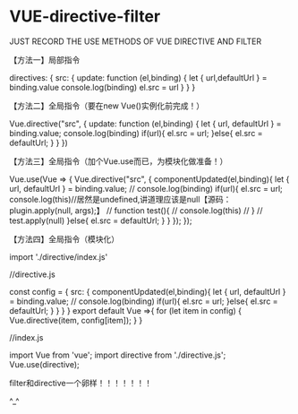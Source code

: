 # VUE-directive-filter
JUST RECORD THE USE METHODS OF VUE DIRECTIVE AND FILTER 


【方法一】局部指令


  directives: {
    src: {
      update: function (el,binding) {
        let { url,defaultUrl } = binding.value
        console.log(binding)
        el.src = url
      }
    }
  } 


【方法二】全局指令（要在new Vue()实例化前完成！）


Vue.directive("src", {
  update: function (el,binding) {
    let { url, defaultUrl } = binding.value;
    console.log(binding)
    if(url){
        el.src = url;
    }else{
        el.src = defaultUrl;
    }
  }
}) 


【方法三】全局指令（加个Vue.use而已，为模块化做准备！）


 Vue.use(Vue => {
  Vue.directive("src", {
    componentUpdated(el,binding){
        let { url, defaultUrl } = binding.value;
        // console.log(binding)
        if(url){
            el.src = url;
            console.log(this)//居然是undefined,讲道理应该是null【源码：plugin.apply(null, args);】
            // function test(){
            //   console.log(this)
            // }
            // test.apply(null)
        }else{
            el.src = defaultUrl;
        }
      }
    }); 
}); 


【方法四】全局指令（模块化）

import './directive/index.js'

//directive.js

const config = {
    src: {
        componentUpdated(el,binding){
            let { url, defaultUrl } = binding.value;
            // console.log(binding)
            if(url){
                el.src = url;
            }else{
                el.src = defaultUrl;
            }
        }
    }
}
export default Vue =>{
    for (let item in config) {
        Vue.directive(item, config[item]);
      }
}

//index.js

import Vue from 'vue';
import directive from './directive.js';
Vue.use(directive);


filter和directive一个卵样！！！！！！！

^_^